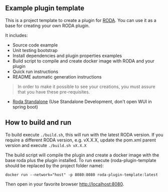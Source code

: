 Example plugin template
-----------------------
This is a project template to create a plugin for [RODA](https://github.com/keeps/roda).
You can use it as a base for creating your own RODA plugin.

It includes:
* Source code example
* Unit testing bootstrap
* Install dependencies and plugin properties examples
* Build script to compile and create docker image with RODA and your plugin
* Quick run instructions
* README automatic generation instructions


> In order to make it possible to see your creations, you must assure that you have these pre-requisites.

- [Roda Standalone](https://github.com/keeps/roda/tree/master/deploys) (Use Standalone Development, don't open WUI in spring boot)

## How to build and run

To build execute `./build.sh`, this will run with the latest RODA version.
If you require a different RODA version, e.g. vX.X.X, update the pom.xml parent version and execute `./build.sh vX.X.X`

The build script will compile the plugin and create a docker image with the base roda plus the plugin installed.
To run execute (roda-plugin-template should be replaced by the project folder name):

```shell
docker run --network="host" -p 8080:8080 roda-plugin-template:latest
```

Then open in your favorite browser [http://localhost:8080](http://localhost:8080).
